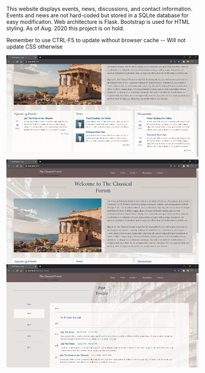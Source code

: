 This website displays events, news, discussions, and contact information. Events and news are not hard-coded but stored in a SQLite database for easy modificaiton. Web architecture is Flask. Bootstrap is used for HTML styling. As of Aug. 2020 this project is on hold.


Remember to use CTRL-F5 to update without browser cache
-- Will not update CSS otherwise

<img src='classical_forum1.png'>
<img src='classical_forum2.png'>
<img src='classical_forum3.png'>
